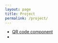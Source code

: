 ```yaml
---
layout: page
title: Project
permalink: /project/
---
```


- [QR code component](https://github.com/azianasw/qr-code-component-main)
- 
